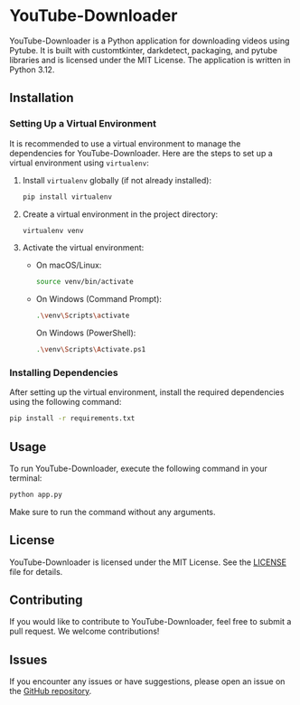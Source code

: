 # YouTube-Downloader

YouTube-Downloader is a Python application for downloading videos using Pytube. It is built with customtkinter, darkdetect, packaging, and pytube libraries and is licensed under the MIT License. The application is written in Python 3.12.

## Installation

### Setting Up a Virtual Environment

It is recommended to use a virtual environment to manage the dependencies for YouTube-Downloader. Here are the steps to set up a virtual environment using `virtualenv`:

1. Install `virtualenv` globally (if not already installed):

   ```bash
   pip install virtualenv
   ```

2. Create a virtual environment in the project directory:

   ```bash
   virtualenv venv
   ```

3. Activate the virtual environment:

   - On macOS/Linux:

     ```bash
     source venv/bin/activate
     ```

   - On Windows (Command Prompt):

     ```bash
     .\venv\Scripts\activate
     ```

     On Windows (PowerShell):

     ```bash
     .\venv\Scripts\Activate.ps1
     ```

### Installing Dependencies

After setting up the virtual environment, install the required dependencies using the following command:

```bash
pip install -r requirements.txt
```

## Usage

To run YouTube-Downloader, execute the following command in your terminal:

```bash
python app.py
```

Make sure to run the command without any arguments.

## License

YouTube-Downloader is licensed under the MIT License. See the [LICENSE](LICENSE) file for details.

## Contributing

If you would like to contribute to YouTube-Downloader, feel free to submit a pull request. We welcome contributions!

## Issues

If you encounter any issues or have suggestions, please open an issue on the [GitHub repository](https://github.com/sentemon/YouTube-Downloader).